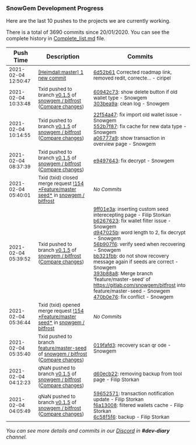 
### SnowGem Development Progress

Here are the last 10 pushes to the projects we are currently working.

There is a total of 3690 commits since 20/01/2020. You can see the complete history in
 [Complete_list.md](Complete_list.md) file.

| Push Time | Description | Commits |
| --- | --- | --- |
| <sub>2021-02-04 12:50:47</sub> | <sub>[[Heimdall:master] 1 new commit](https://github.com/ciripel/Heimdall/commit/6d52b61f0e5265fd052e2eb6e8039192c37ded39)</sub> | <sub>[6d52b61](https://github.com/ciripel/Heimdall/commit/6d52b61f0e5265fd052e2eb6e8039192c37ded39) Corrected roadmap link, removed redit, correcte... - ciripel</sub> |
| <sub>2021-02-04 10:33:48</sub> | <sub>Txid pushed to branch [v0\.1\.5](https://gitlab.com/snowgem/bitfrost/commits/v0.1.5) of [snowgem / bitfrost](https://gitlab.com/snowgem/bitfrost) ([Compare changes](https://gitlab.com/snowgem/bitfrost/compare/a06777a947cc4b5d31e96f1a80d0534ea38859a5...303bea9a891b4ba4b8d18f9775b3e05f8a57adff))</sub> | <sub>[60942c73](https://gitlab.com/snowgem/bitfrost/-/commit/60942c738f9eedfbe72eef122006347518d79ca7): show delete button if old wallet type - Snowgem<br>[303bea9a](https://gitlab.com/snowgem/bitfrost/-/commit/303bea9a891b4ba4b8d18f9775b3e05f8a57adff): clean log - Snowgem</sub> |
| <sub>2021-02-04 10:14:55</sub> | <sub>Txid pushed to branch [v0\.1\.5](https://gitlab.com/snowgem/bitfrost/commits/v0.1.5) of [snowgem / bitfrost](https://gitlab.com/snowgem/bitfrost) ([Compare changes](https://gitlab.com/snowgem/bitfrost/compare/e949764302e298dba98f29e225613ed731c17886...a06777a947cc4b5d31e96f1a80d0534ea38859a5))</sub> | <sub>[22f54a47](https://gitlab.com/snowgem/bitfrost/-/commit/22f54a47d32e41c1b90fa0b48f750e9e7c123e95): fix import old wallet issue - Snowgem<br>[552b7f87](https://gitlab.com/snowgem/bitfrost/-/commit/552b7f877b498c84d5f163f3ac5df75f9e6bb99c): fix cache for new data type - Snowgem<br>[a06777a9](https://gitlab.com/snowgem/bitfrost/-/commit/a06777a947cc4b5d31e96f1a80d0534ea38859a5): show transaction in overview page - Snowgem</sub> |
| <sub>2021-02-04 08:37:39</sub> | <sub>Txid pushed to branch [v0\.1\.5](https://gitlab.com/snowgem/bitfrost/commits/v0.1.5) of [snowgem / bitfrost](https://gitlab.com/snowgem/bitfrost) ([Compare changes](https://gitlab.com/snowgem/bitfrost/compare/470b0e766ce5967f1fa3c3feaad85047d6f5610b...e949764302e298dba98f29e225613ed731c17886))</sub> | <sub>[e9497643](https://gitlab.com/snowgem/bitfrost/-/commit/e949764302e298dba98f29e225613ed731c17886): fix decrypt - Snowgem</sub> |
| <sub>2021-02-04 05:40:01</sub> | <sub>Txid (txid) closed merge request [\!154 \*Feature/master seed\*](https://gitlab.com/snowgem/bitfrost/-/merge_requests/154) in [snowgem / bitfrost](https://gitlab.com/snowgem/bitfrost)</sub> | <sub>_No Commits_</sub> |
| <sub>2021-02-04 05:39:52</sub> | <sub>Txid pushed to branch [v0\.1\.5](https://gitlab.com/snowgem/bitfrost/commits/v0.1.5) of [snowgem / bitfrost](https://gitlab.com/snowgem/bitfrost) ([Compare changes](https://gitlab.com/snowgem/bitfrost/compare/d60ecb22d183bf66ed7fe87a3f1dcc407ba28790...470b0e766ce5967f1fa3c3feaad85047d6f5610b))</sub> | <sub>[9ff01e3a](https://gitlab.com/snowgem/bitfrost/-/commit/9ff01e3a80ac8548e2048148855423636f1787cf): inserting custom seed interecepting page - Filip Storkan<br>[b6267623](https://gitlab.com/snowgem/bitfrost/-/commit/b6267623a83a4f18abb1c506dc80d8474a7a310e): fix wallet filter issue - Snowgem<br>[d947025b](https://gitlab.com/snowgem/bitfrost/-/commit/d947025bb3b90d4fca1d9c1296507779321314a0): word length to 2, fix decrypt - Snowgem<br>[56b907f6](https://gitlab.com/snowgem/bitfrost/-/commit/56b907f617971381b686982bd3dd9e741bc11446): verify seed when recovering - Snowgem<br>[bb321fbb](https://gitlab.com/snowgem/bitfrost/-/commit/bb321fbb087e1964388c8dc57c60c4866bdb1a9b): do not show recovery message again if seeds are correct - Snowgem<br>[393b88a8](https://gitlab.com/snowgem/bitfrost/-/commit/393b88a814b144117421c0ea370f6c63536c65f5): Merge branch 'feature/master-seed' of https://gitlab.com/snowgem/bitfrost into feature/master-seed - Snowgem<br>[470b0e76](https://gitlab.com/snowgem/bitfrost/-/commit/470b0e766ce5967f1fa3c3feaad85047d6f5610b): fix conflict - Snowgem</sub> |
| <sub>2021-02-04 05:36:44</sub> | <sub>Txid (txid) opened merge request [\!154 \*Feature/master seed\*](https://gitlab.com/snowgem/bitfrost/-/merge_requests/154) in [snowgem / bitfrost](https://gitlab.com/snowgem/bitfrost)</sub> | <sub>_No Commits_</sub> |
| <sub>2021-02-04 05:35:40</sub> | <sub>Txid pushed to branch [feature/master\-seed](https://gitlab.com/snowgem/bitfrost/commits/feature/master-seed) of [snowgem / bitfrost](https://gitlab.com/snowgem/bitfrost) ([Compare changes](https://gitlab.com/snowgem/bitfrost/compare/bb321fbb087e1964388c8dc57c60c4866bdb1a9b...019fafd3c5577d59dafd96bf1f5a9f9ad1749c51))</sub> | <sub>[019fafd3](https://gitlab.com/snowgem/bitfrost/-/commit/019fafd3c5577d59dafd96bf1f5a9f9ad1749c51): recovery scan qr ode - Snowgem</sub> |
| <sub>2021-02-04 04:12:23</sub> | <sub>qNaN pushed to branch [v0\.1\.5](https://gitlab.com/snowgem/bitfrost/commits/v0.1.5) of [snowgem / bitfrost](https://gitlab.com/snowgem/bitfrost) ([Compare changes](https://gitlab.com/snowgem/bitfrost/compare/6c58f5f6f8819a7e741552f1ef674ad9d287f4f5...d60ecb22d183bf66ed7fe87a3f1dcc407ba28790))</sub> | <sub>[d60ecb22](https://gitlab.com/snowgem/bitfrost/-/commit/d60ecb22d183bf66ed7fe87a3f1dcc407ba28790): removing backup from tool page - Filip Storkan</sub> |
| <sub>2021-02-04 04:05:49</sub> | <sub>qNaN pushed to branch [v0\.1\.5](https://gitlab.com/snowgem/bitfrost/commits/v0.1.5) of [snowgem / bitfrost](https://gitlab.com/snowgem/bitfrost) ([Compare changes](https://gitlab.com/snowgem/bitfrost/compare/99366a0228cbc8dbd75d79cb7627250946453cd8...6c58f5f6f8819a7e741552f1ef674ad9d287f4f5))</sub> | <sub>[59652571](https://gitlab.com/snowgem/bitfrost/-/commit/596525716646b2b0ec82a4209f726909f26093cc): transaction notification update - Filip Storkan<br>[f6a13008](https://gitlab.com/snowgem/bitfrost/-/commit/f6a1300826caf292da54cfa250159c38985f36eb): filtered wallets cache - Filip Storkan<br>[6c58f5f6](https://gitlab.com/snowgem/bitfrost/-/commit/6c58f5f6f8819a7e741552f1ef674ad9d287f4f5): backup - Filip Storkan</sub> |

_You can see more details and commits in our [Discord](https://discord.gg/zumGnbg) in **#dev-diary** channel._
